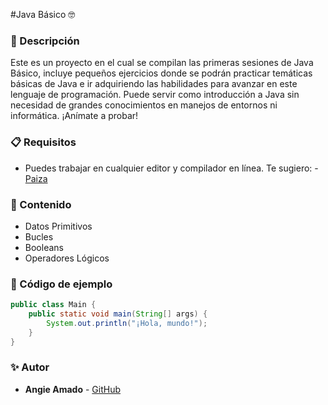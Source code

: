 #Java Básico 🤓

### 📌 Descripción
Este es un proyecto en el cual se compilan las primeras sesiones de Java Básico, incluye pequeños ejercicios donde se podrán practicar temáticas básicas de Java e ir adquiriendo las habilidades para avanzar en este lenguaje de programación. Puede servir como introducción a Java sin necesidad de grandes conocimientos en manejos de entornos ni informática. ¡Anímate a probar!

### 📋 Requisitos

- Puedes trabajar en cualquier editor y compilador en línea. Te sugiero: - [Paiza](https://paiza.io/es)

### 📄 Contenido
- Datos Primitivos
- Bucles
- Booleans
- Operadores Lógicos

### 📜 Código de ejemplo
```java
public class Main {
    public static void main(String[] args) {
        System.out.println("¡Hola, mundo!");
    }
}
```

### ✨ Autor
- **Angie Amado** - [GitHub](https://github.com/angieah17)


